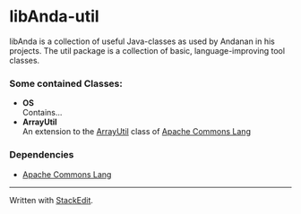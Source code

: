# libAnda-util

libAnda is a collection of useful Java-classes as used by Andanan in his projects.
The util package is a collection of basic, language-improving tool classes.

### Some contained Classes:
* **OS**  
  Contains...
* **ArrayUtil**  
  An extension to the [ArrayUtil](https://commons.apache.org/proper/commons-lang/javadocs/api-release/org/apache/commons/lang3/ArrayUtils.html) class of [Apache Commons Lang](https://commons.apache.org/proper/commons-lang/)

### Dependencies
* [Apache Commons Lang](https://commons.apache.org/proper/commons-lang/)


----------

Written with [StackEdit](https://stackedit.io/).
